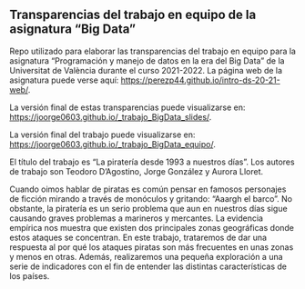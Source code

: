 ## Transparencias del trabajo en equipo de la asignatura “Big Data”

<!-- El párrafo de abajo has de dejarlo tal cual. NO HAS DE CAMBIAR NADA!!-->

Repo utilizado para elaborar las transparencias del trabajo en equipo
para la asignatura “Programación y manejo de datos en la era del Big
Data” de la Universitat de València durante el curso 2021-2022. La
página web de la asignatura puede verse aquí:
<https://perezp44.github.io/intro-ds-20-21-web/>.

<!-- En la linea de abajo TIENES QUE SUSTITUIR "perezp44" por tu usuario de Github-->

La versión final de estas transparencias puede visualizarse en:
<https://joorge0603.github.io/_trabajo_BigData_slides/>.

<!-- En la linea de abajo TIENES QUE SUSTITUIR (otra vez) "perezp44" por tu usuario de Github-->

La versión final del trabajo puede visualizarse en:
<https://joorge0603.github.io/_trabajo_BigData_equipo/>.

<!-- Abajo podéis escribir lo que queráis, igual un resumen del trabajo, o ..., o ... pero al menos, tenéis que poner el título del trabajo y el nombre de los componentes del equipo-->

El título del trabajo es “La piratería desde 1993 a nuestros días”. Los
autores de trabajo son Teodoro D’Agostino, Jorge González y Aurora
Lloret.

Cuando oimos hablar de piratas es común pensar en famosos personajes de
ficción mirando a través de monóculos y gritando: “Aaargh el barco”. No
obstante, la piratería es un serio problema que aun en nuestros días
sigue causando graves problemas a marineros y mercantes. La evidencia
empírica nos muestra que existen dos principales zonas geográficas donde
estos ataques se concentran. En este trabajo, trataremos de dar una
respuesta al por qué los ataques piratas son más frecuentes en unas
zonas y menos en otras. Además, realizaremos una pequeña exploración a
una serie de indicadores con el fin de entender las distintas
características de los países.

<!-- Finalmente, acuérdate que cuando hayas hecho los cambios y hayas dejado este archivo como hayáis decidido, TENEIS que knittearlo para que los cambios se actualicen en el fichero Readme.md, que es el que finalmente se visualizará en Github-->

